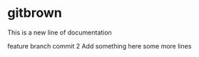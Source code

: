 # gitbrown

This is a new line of documentation

feature branch commit 2
Add something here
some more lines